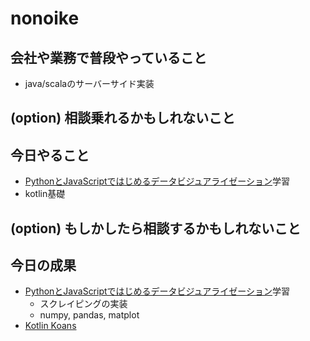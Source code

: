# nonoike

## 会社や業務で普段やっていること
- java/scalaのサーバーサイド実装

## (option) 相談乗れるかもしれないこと

## 今日やること
- [PythonとJavaScriptではじめるデータビジュアライゼーション](https://www.oreilly.co.jp/books/9784873118086/)学習
- kotlin基礎

## (option) もしかしたら相談するかもしれないこと

## 今日の成果
- [PythonとJavaScriptではじめるデータビジュアライゼーション](https://www.oreilly.co.jp/books/9784873118086/)学習
  - スクレイピングの実装
  - numpy, pandas, matplot
- [Kotlin Koans](https://play.kotlinlang.org/koans/overview)
